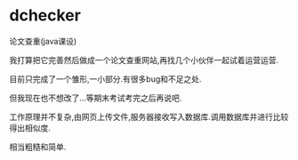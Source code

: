 # dchecker

论文查重(java课设)

我打算把它完善然后做成一个论文查重网站,再找几个小伙伴一起试着运营运营.

目前只完成了一个雏形,一小部分.有很多bug和不足之处.

但我现在也不想改了...等期末考试考完之后再说吧.

工作原理并不复杂,由网页上传文件,服务器接收写入数据库.调用数据库并进行比较得出相似度.

相当粗糙和简单.





